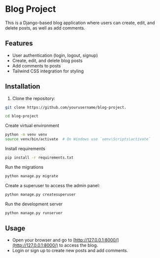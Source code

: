 # Blog Project

This is a Django-based blog application where users can create, edit, and delete posts, as well as add comments.

## Features

- User authentication (login, logout, signup)
- Create, edit, and delete blog posts
- Add comments to posts
- Tailwind CSS integration for styling

## Installation

1. Clone the repository:
```bash
git clone https://github.com/yourusername/blog-project.
```
```bash
cd blog-project
```
Create virtual environment
```bash
python -m venv venv
source venv/bin/activate  # On Windows use `venv\Scripts\activate`
```
Install requirements
```bash
pip install -r requirements.txt
```
Run the migrations
```bash
python manage.py migrate
```
Create a superuser to access the admin panel:
```bash
python manage.py createsuperuser
```
Run the development server
```bash
python manage.py runserver
```
## Usage
- Open your browser and go to [http://127.0.0.1:8000/](http://127.0.0.1:8000/) to access the blog.
- Login or sign up to create new posts and add comments.